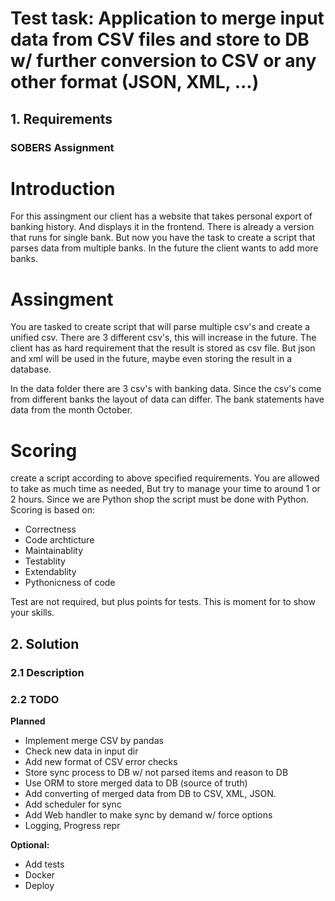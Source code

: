 # Test task: Application to merge input data from CSV files and store to DB w/ further conversion to CSV or any other format (JSON, XML, ...)

## 1. Requirements

### SOBERS Assignment
# Introduction
For this assingment our client has a website that takes personal export of banking history.
And displays it in the frontend.
There is already a version that runs for single bank.
But now you have the task to create a script that parses data from multiple banks.
In the future the client wants to add more banks.

# Assingment
You are tasked to create script that will parse multiple csv's and create a unified csv.
There are 3 different csv's, this will increase in the future.
The client has as hard requirement that the result is stored as csv file.
But json and xml will be used in the future, maybe even storing the result in a database.

In the data folder there are 3 csv's with banking data.
Since the csv's come from different banks the layout of data can differ.
The bank statements have data from the month October.

# Scoring
create a script according to above specified requirements.
You are allowed to take as much time as needed, But try to manage your time to around 1 or 2 hours.
Since we are Python shop the script must be done with Python.
Scoring is based on:
- Correctness
- Code archticture
- Maintainablity
- Testablity
- Extendablity
- Pythonicness of code

Test are not required, but plus points for tests.
This is moment for to show your skills. 


## 2. Solution

### 2.1 Description

### 2.2 TODO
**Planned**
- Implement merge CSV by pandas
- Check new data in input dir
- Add new format of CSV error checks
- Store sync process to DB w/ not parsed items and reason to DB
- Use ORM to store merged data to DB (source of truth)
- Add converting of merged data from DB to CSV, XML, JSON.
- Add scheduler for sync
- Add Web handler to make sync by demand w/ force options
- Logging, Progress repr

**Optional:**
- Add tests
- Docker
- Deploy